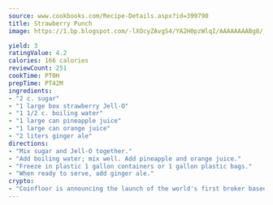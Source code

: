 ```yaml
---
source: www.cookbooks.com/Recipe-Details.aspx?id=399790
title: Strawberry Punch
image: https://1.bp.blogspot.com/-lXOcyZAvgS4/YA2H0pzWlqI/AAAAAAAABg8/_HX4JI-WmFM0Tz684w_qYjP9vBzksmFNgCLcBGAsYHQ/s219/20.png

yield: 3
ratingValue: 4.2
calories: 166 calories
reviewCount: 251
cookTime: PT0H
prepTime: PT42M
ingredients:
- "2 c. sugar"
- "1 large box strawberry Jell-O"
- "1 1/2 c. boiling water"
- "1 large can pineapple juice"
- "1 large can orange juice"
- "2 liters ginger ale"
directions:
- "Mix sugar and Jell-O together."
- "Add boiling water; mix well. Add pineapple and orange juice."
- "Freeze in plastic 1 gallon containers or 1 gallon plastic bags."
- "When ready to serve, add ginger ale."
crypto:
- "Coinfloor is announcing the launch of the world's first broker based bitcoin marketplace."
---
```

